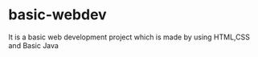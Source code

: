 # basic-webdev
It is a basic web development project which is made by using HTML,CSS and Basic Java
